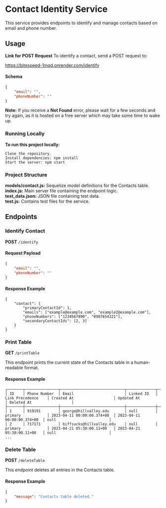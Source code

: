 # Contact Identity Service

This service provides endpoints to identify and manage contacts based on email and phone number. 

## Usage
**Link for POST Request**
To identify a contact, send a POST request to:

https://bitespeed-1mqd.onrender.com/identify

#### Schema
```json
{
    "email": "",
    "phoneNumber": ""
}
```

**Note:** If you receive a **Not Found** error, please wait for a few seconds and try again, as it is hosted on a free server which may take some time to wake up.


### Running Locally

**To run this project locally:**

```
Clone the repository.
Install dependencies: npm install
Start the server: npm start
```

### Project Structure

**models/contact.js:** Sequelize model definitions for the Contacts table.</br>
**index.js:** Main server file containing the endpoint logic.</br>
**test_data.json:** JSON file containing test data.</br>
**test.js:** Contains test files for the service.




## Endpoints

### Identify Contact

**POST** `/identify`

#### Request Payload

```json
{
    "email": "",
    "phoneNumber": ""
}
```
#### Response Example
```
{
    "contact": {
        "primaryContactId": 1,
        "emails": ["example@example.com", "example2@example.com"],
        "phoneNumbers": ["1234567890", "0987654321"],
        "secondaryContactIds": [2, 3]
    }
}
```

### Print Table
**GET** `/printTable`

This endpoint prints the current state of the Contacts table in a human-readable format.

#### Response Example
```
┌───────┬───────────────┬─────────────────────────────┬─────────────┬────────────────────┬─────────────────────────────┬─────────────────────────────┬─────────────────────────────┐
│ ID    │ Phone Number  │ Email                       │ Linked ID   │ Link Precedence    │ Created At                  │ Updated At                  │ Deleted At                  │
├───────┼───────────────┼─────────────────────────────┼─────────────┼────────────────────┼─────────────────────────────┼─────────────────────────────┼─────────────────────────────┤
│ 1     │ 919191        │ george@hillvalley.edu       │ null        │ primary            │ 2023-04-11 00:00:00.374+00  │ 2023-04-11 00:00:00.374+00  │ null                        │
│ 2     │ 717171        │ biffsucks@hillvalley.edu    │ null        │ primary            │ 2023-04-21 05:30:00.11+00   │ 2023-04-21 05:30:00.11+00   │ null                        │
...
```
### Delete Table
**POST** `/deleteTable`

This endpoint deletes all entries in the Contacts table.

#### Response Example
```json
{
    "message": "Contacts table deleted."
}
```

